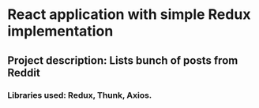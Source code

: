 # React application with simple Redux implementation

## Project description: Lists bunch of posts from Reddit

### Libraries used: Redux, Thunk, Axios.
